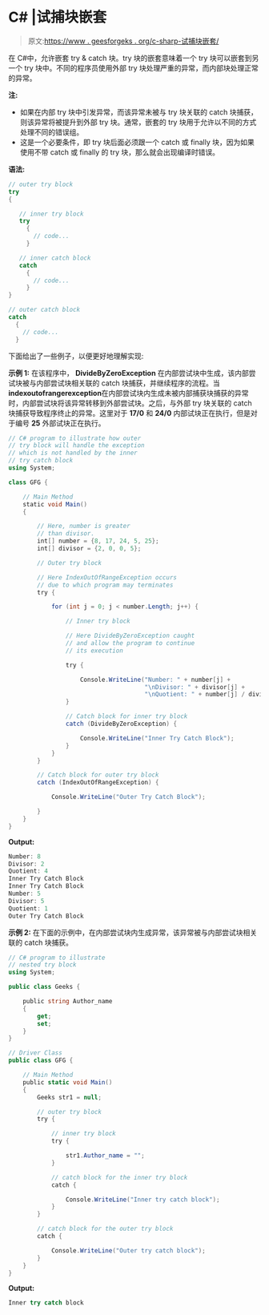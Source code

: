# C# |试捕块嵌套

> 原文:[https://www . geesforgeks . org/c-sharp-试捕块嵌套/](https://www.geeksforgeeks.org/c-sharp-nesting-of-try-and-catch-blocks/)

在 C#中，允许嵌套 try & catch 块。try 块的嵌套意味着一个 try 块可以嵌套到另一个 try 块中。不同的程序员使用外部 try 块处理严重的异常，而内部块处理正常的异常。

**注:**

*   如果在内部 try 块中引发异常，而该异常未被与 try 块关联的 catch 块捕获，则该异常将被提升到外部 try 块。通常，嵌套的 try 块用于允许以不同的方式处理不同的错误组。
*   这是一个必要条件，即 try 块后面必须跟一个 catch 或 finally 块，因为如果使用不带 catch 或 finally 的 try 块，那么就会出现编译时错误。

**语法:**

```cs
// outer try block
try
{

   // inner try block
   try
     {
       // code...
     }

   // inner catch block
   catch
     {
       // code...
     }
}

// outer catch block
catch
  {
    // code...
  }

```

下面给出了一些例子，以便更好地理解实现:

**示例 1:** 在该程序中， **DivideByZeroException** 在内部尝试块中生成，该内部尝试块被与内部尝试块相关联的 catch 块捕获，并继续程序的流程。当**indexoutofrangerexception**在内部尝试块内生成未被内部捕获块捕获的异常时，内部尝试块将该异常转移到外部尝试块。之后，与外部 try 块关联的 catch 块捕获导致程序终止的异常。这里对于 **17/0** 和 **24/0** 内部试块正在执行，但是对于编号 **25** 外部试块正在执行。

```cs
// C# program to illustrate how outer
// try block will handle the exception
// which is not handled by the inner 
// try catch block
using System;

class GFG {

    // Main Method
    static void Main()
    {

        // Here, number is greater
        // than divisor.
        int[] number = {8, 17, 24, 5, 25};
        int[] divisor = {2, 0, 0, 5};

        // Outer try block

        // Here IndexOutOfRangeException occurs
        // due to which program may terminates
        try {

            for (int j = 0; j < number.Length; j++) {

                // Inner try block

                // Here DivideByZeroException caught
                // and allow the program to continue 
                // its execution

                try {

                    Console.WriteLine("Number: " + number[j] + 
                                      "\nDivisor: " + divisor[j] + 
                                      "\nQuotient: " + number[j] / divisor[j]);
                }

                // Catch block for inner try block
                catch (DivideByZeroException) {

                    Console.WriteLine("Inner Try Catch Block");
                }
            }
        }

        // Catch block for outer try block
        catch (IndexOutOfRangeException) {

            Console.WriteLine("Outer Try Catch Block");

        }
    }
}
```

**Output:**

```cs
Number: 8
Divisor: 2
Quotient: 4
Inner Try Catch Block
Inner Try Catch Block
Number: 5
Divisor: 5
Quotient: 1
Outer Try Catch Block

```

**示例 2:** 在下面的示例中，在内部尝试块内生成异常，该异常被与内部尝试块相关联的 catch 块捕获。

```cs
// C# program to illustrate
// nested try block
using System;

public class Geeks {

    public string Author_name
    {
        get;
        set;
    }
}

// Driver Class
public class GFG {

    // Main Method
    public static void Main()
    {
        Geeks str1 = null;

        // outer try block
        try {

            // inner try block
            try {

                str1.Author_name = "";
            }

            // catch block for the inner try block
            catch {

                Console.WriteLine("Inner try catch block");
            }
        }

        // catch block for the outer try block
        catch {

            Console.WriteLine("Outer try catch block");
        }
    }
}
```

**Output:**

```cs
Inner try catch block

```